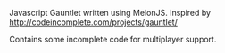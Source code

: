 Javascript Gauntlet written using MelonJS. Inspired by http://codeincomplete.com/projects/gauntlet/

Contains some incomplete code for multiplayer support.
